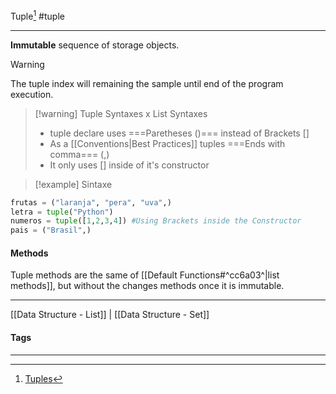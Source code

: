 Tuple[^1]
#tuple
***
**Immutable** sequence of storage objects.

>[!warning]
>The tuple index will remaining the sample until end of the program execution.

>[!warning] Tuple Syntaxes x List Syntaxes
> - tuple declare uses ===Paretheses ()=== instead of Brackets \[\]
> -  As a [[Conventions|Best Practices]] tuples ===Ends with comma=== (,)
> - It only uses \[\] inside of it's constructor

>[!example] Sintaxe
```python
frutas = ("laranja", "pera", "uva",)
letra = tuple("Python")
numeros = tuple([1,2,3,4]) #Using Brackets inside the Constructor
pais = ("Brasil",)

```

#### Methods
Tuple methods are the same of [[Default Functions#^cc6a03^|list methods]],  but without the changes methods once it is immutable.


***
[[Data Structure - List]] | [[Data Structure - Set]]
#### Tags
***

[^1]: [Tuples](https://github.com/digitalinnovationone/trilha-python-dio/tree/main/01%20-%20Estrutura%20de%20dados/02%20-%20Tuplas)
